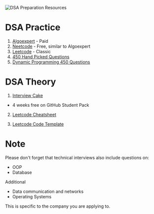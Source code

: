 ![DSA Preparation Resources](<DSA prep.png>)

# DSA Practice
1. [Algoexpert](https://www.algoexpert.io/) - Paid
2. [Neetcode](https://neetcode.io/roadmap) - Free, similar to Algoexpert
3. [Leetcode](https://leetcode.com/problemset/all/) - Classic
4. [450 Hand Picked Questions](https://www.geeksforgeeks.org/dsa-sheet-by-love-babbar/)
5. [Dynamic Programming 450 Questions](https://docs.google.com/spreadsheets/d/1pEzcVLdj7T4fv5mrNhsOvffBnsUH07GZk7c2jD-adE0/edit?usp=embed_facebook)

# DSA Theory

1. [Interview Cake](https://education.github.com/pack)
* 4 weeks free on GitHub Student Pack 

2. [Leetcode Cheatsheet](https://leetcode.com/explore/interview/card/cheatsheets/720/resources/4725/)

3. [Leetcode Code Template](https://leetcode.com/explore/interview/card/cheatsheets/720/resources/4723/)

# Note
Please don't forget that technical interviews also include questions on:

* OOP
* Database

Additional
* Data communication and networks
* Operating Systems

This is specific to the company you are applying to.